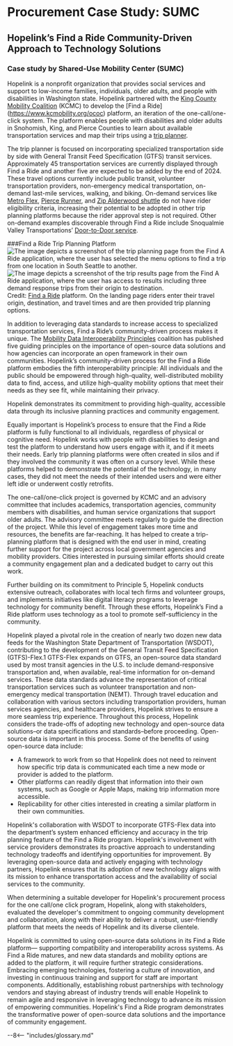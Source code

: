 # Procurement Case Study: SUMC

## Hopelink’s Find a Ride Community-Driven Approach to Technology Solutions

### Case study by Shared-Use Mobility Center (SUMC)

Hopelink is a nonprofit organization that provides social services and support to low-income families, individuals, older adults, and people with disabilities in Washington state.  Hopelink partnered with the [King County Mobility Coalition](https://www.kcmobility.org/) (KCMC) to develop the [Find a Ride] (https://www.kcmobility.org/ococ) platform, an iteration of the one-call/one-click system. The platform enables people with disabilities and older adults in Snohomish, King, and Pierce Counties to learn about available transportation services and map their trips using a [trip planner](https://www.findaride.org/tripplanner). 

The trip planner is focused on incorporating specialized transportation side by side with General Transit Feed Specification (GTFS) transit services. Approximately 45 transportation services are currently displayed through Find a Ride and another five are expected to be added by the end of 2024. These travel options currently include public transit, volunteer transportation providers, non-emergency medical transportation, on-demand last-mile services, walking, and biking. On-demand services like [Metro Flex](https://kingcounty.gov/en/dept/metro/travel-options/metro-flex), [Pierce Runner](https://www.piercetransit.org/Runner/), and [Zip Alderwood shuttle](https://www.communitytransit.org/services/zip-alderwood-shuttle) do not have rider eligibility criteria, increasing their potential to be adopted in other trip planning platforms because the rider approval step is not required. Other on-demand examples discoverable through Find a Ride include Snoqualmie Valley Transportations’ [Door-to-Door service](https://svtbus.org/door-to-door/). 

###Find a Ride Trip Planning Platform
![The image depicts a screenshot of the trip planning page from the Find A Ride application, where the user has selected the menu options to find a trip from one location in South Seattle to another.](../../assets/images/Find_A_Ride_1.png "Find A Ride 1")
![The image depicts a screenshot of the trip results page from the Find A Ride application, where the user has access to results including three demand response trips from their origin to destination.](../../assets/images/Find_A_Ride_2.png "Find A Ride 2")
Credit:  [Find a Ride](https://www.kcmobility.org/ococ) platform. On the landing page riders enter their travel origin, destination, and travel times and are then provided trip planning options.

In addition to leveraging data standards to increase access to specialized transportation services, Find a Ride’s community-driven process makes it unique. The [Mobility Data Interoperability Principles](https://www.interoperablemobility.org/) coalition has published five guiding principles on the importance of open-source data solutions and how agencies can incorporate an open framework in their own communities. Hopelink’s community-driven process for the Find a Ride platform embodies the fifth interoperability principle:
All individuals and the public should be empowered through high-quality, well-distributed mobility data to find, access, and utilize high-quality mobility options that meet their needs as they see fit, while maintaining their privacy.

Hopelink demonstrates its commitment to providing high-quality, accessible data through its inclusive planning practices and community engagement. 

Equally important is Hopelink’s process to ensure that the Find a Ride platform is fully functional to all individuals, regardless of physical or cognitive need.  Hopelink works with people with disabilities to design and test the platform to understand how users engage with it, and if it meets their needs. Early trip planning platforms were often created in silos and if they involved the community it was often on a cursory level. While these platforms helped to demonstrate the potential of the technology, in many cases, they did not meet the needs of their intended users and were either left idle or underwent costly retrofits.  

The one-call/one-click project is governed by KCMC and an advisory committee that includes academics, transportation agencies, community members with disabilities, and human service organizations that support older adults. The advisory committee meets regularly to guide the direction of the project.
While this level of engagement takes more time and resources, the benefits are far-reaching. It has helped to create a trip-planning platform that is designed with the end user in mind, creating further support for the project across local government agencies and mobility providers. Cities interested in pursuing similar efforts should create a community engagement plan and a dedicated budget to carry out this work.

Further building on its commitment to Principle 5, Hopelink conducts extensive outreach, collaborates with local tech firms and volunteer groups, and implements initiatives like digital literacy programs to leverage technology for community benefit. Through these efforts, Hopelink’s Find a Ride platform uses technology as a tool to promote self-sufficiency in the community. 

Hopelink played a pivotal role in the creation of nearly two dozen new data feeds for the Washington State Department of Transportation (WSDOT), contributing to the development of the General Transit Feed Specification (GTFS)-Flex.1 GTFS-Flex expands on GTFS, an open-source data standard used by most transit agencies in the U.S. to include demand-responsive transportation and, when available, real-time information for on-demand services. These data standards advance the representation of critical transportation services such as volunteer transportation and non-emergency medical transportation (NEMT). Through travel education and collaboration with various sectors including transportation providers, human services agencies, and healthcare providers, Hopelink strives to ensure a more seamless trip experience. Throughout this process, Hopelink considers the trade-offs of adopting new technology and open-source data solutions–or data specifications and standards–before proceeding.
Open-source data is important in this process. Some of the benefits of using open-source data include: 
- A framework to work from so that Hopelink does not need to reinvent how specific trip data is communicated each time a new mode or provider is added to the platform. 
- Other platforms can readily digest that information into their own systems, such as Google or Apple Maps, making trip information more accessible.
- Replicability for other cities interested in creating a similar platform in their own communities. 

Hopelink's collaboration with WSDOT to incorporate GTFS-Flex data into the department’s system enhanced efficiency and accuracy in the trip planning feature of the Find a Ride program. Hopelink's involvement with service providers demonstrates its proactive approach to understanding technology tradeoffs and identifying opportunities for improvement. By leveraging open-source data and actively engaging with technology partners, Hopelink ensures that its adoption of new technology aligns with its mission to enhance transportation access and the availability of social services to the community. 

When determining a suitable developer for Hopelink's procurement process for the one call/one click program, Hopelink, along with stakeholders, evaluated the developer's commitment to ongoing community development and collaboration, along with their ability to deliver a robust, user-friendly platform that meets the needs of Hopelink and its diverse clientele.

Hopelink is committed to using open-source data solutions in its Find a Ride platform— supporting compatibility and interoperability across systems. As Find a Ride matures, and new data standards and mobility options are added to the platform, it will require further strategic considerations. Embracing emerging technologies, fostering a culture of innovation, and investing in continuous training and support for staff are important components. Additionally, establishing robust partnerships with technology vendors and staying abreast of industry trends will enable Hopelink to remain agile and responsive in leveraging technology to advance its mission of empowering communities. Hopelink's Find a Ride program demonstrates the transformative power of open-source data solutions and the importance of community engagement.



--8<-- "includes/glossary.md"
